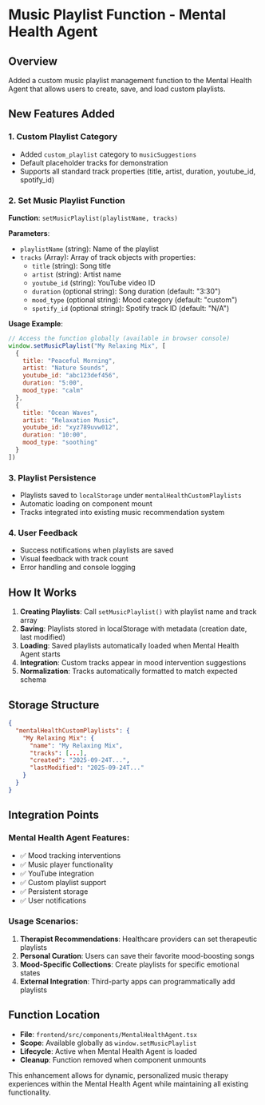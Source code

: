 # Music Playlist Function - Mental Health Agent

## Overview
Added a custom music playlist management function to the Mental Health Agent that allows users to create, save, and load custom playlists.

## New Features Added

### 1. Custom Playlist Category
- Added `custom_playlist` category to `musicSuggestions`
- Default placeholder tracks for demonstration
- Supports all standard track properties (title, artist, duration, youtube_id, spotify_id)

### 2. Set Music Playlist Function
**Function**: `setMusicPlaylist(playlistName, tracks)`

**Parameters**:
- `playlistName` (string): Name of the playlist
- `tracks` (Array): Array of track objects with properties:
  - `title` (string): Song title
  - `artist` (string): Artist name  
  - `youtube_id` (string): YouTube video ID
  - `duration` (optional string): Song duration (default: "3:30")
  - `mood_type` (optional string): Mood category (default: "custom")
  - `spotify_id` (optional string): Spotify track ID (default: "N/A")

**Usage Example**:
```javascript
// Access the function globally (available in browser console)
window.setMusicPlaylist("My Relaxing Mix", [
  {
    title: "Peaceful Morning",
    artist: "Nature Sounds",
    youtube_id: "abc123def456",
    duration: "5:00",
    mood_type: "calm"
  },
  {
    title: "Ocean Waves",
    artist: "Relaxation Music",
    youtube_id: "xyz789uvw012",
    duration: "10:00",
    mood_type: "soothing"
  }
])
```

### 3. Playlist Persistence
- Playlists saved to `localStorage` under `mentalHealthCustomPlaylists`
- Automatic loading on component mount
- Tracks integrated into existing music recommendation system

### 4. User Feedback
- Success notifications when playlists are saved
- Visual feedback with track count
- Error handling and console logging

## How It Works

1. **Creating Playlists**: Call `setMusicPlaylist()` with playlist name and track array
2. **Saving**: Playlists stored in localStorage with metadata (creation date, last modified)
3. **Loading**: Saved playlists automatically loaded when Mental Health Agent starts
4. **Integration**: Custom tracks appear in mood intervention suggestions
5. **Normalization**: Tracks automatically formatted to match expected schema

## Storage Structure
```json
{
  "mentalHealthCustomPlaylists": {
    "My Relaxing Mix": {
      "name": "My Relaxing Mix",
      "tracks": [...],
      "created": "2025-09-24T...",
      "lastModified": "2025-09-24T..."
    }
  }
}
```

## Integration Points

### Mental Health Agent Features:
- ✅ Mood tracking interventions
- ✅ Music player functionality  
- ✅ YouTube integration
- ✅ Custom playlist support
- ✅ Persistent storage
- ✅ User notifications

### Usage Scenarios:
1. **Therapist Recommendations**: Healthcare providers can set therapeutic playlists
2. **Personal Curation**: Users can save their favorite mood-boosting songs
3. **Mood-Specific Collections**: Create playlists for specific emotional states
4. **External Integration**: Third-party apps can programmatically add playlists

## Function Location
- **File**: `frontend/src/components/MentalHealthAgent.tsx`
- **Scope**: Available globally as `window.setMusicPlaylist`
- **Lifecycle**: Active when Mental Health Agent is loaded
- **Cleanup**: Function removed when component unmounts

This enhancement allows for dynamic, personalized music therapy experiences within the Mental Health Agent while maintaining all existing functionality.